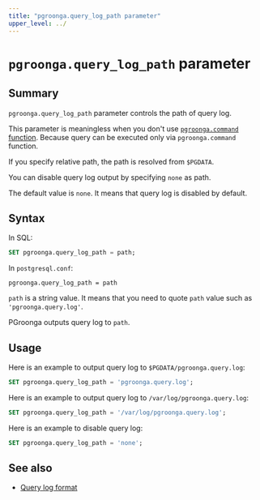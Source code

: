 ```yaml
---
title: "pgroonga.query_log_path parameter"
upper_level: ../
---
```


# `pgroonga.query_log_path` parameter

## Summary

`pgroonga.query_log_path` parameter controls the path of query log.

This parameter is meaningless when you don't use [`pgroonga.command` function](../functions/pgroonga-command.html). Because query can be executed only via `pgroonga.command` function.

If you specify relative path, the path is resolved from `$PGDATA`.

You can disable query log output by specifying `none` as path.

The default value is `none`. It means that query log is disabled by default.

## Syntax

In SQL:

```sql
SET pgroonga.query_log_path = path;
```

In `postgresql.conf`:

```text
pgroonga.query_log_path = path
```

`path` is a string value. It means that you need to quote `path` value such as `'pgroonga.query.log'`.

PGroonga outputs query log to `path`.

## Usage

Here is an example to output query log to `$PGDATA/pgroonga.query.log`:

```sql
SET pgroonga.query_log_path = 'pgroonga.query.log';
```

Here is an example to output query log to `/var/log/pgroonga.query.log`:

```sql
SET pgroonga.query_log_path = '/var/log/pgroonga.query.log';
```

Here is an example to disable query log:

```sql
SET pgroonga.query_log_path = 'none';
```

## See also

  * [Query log format](http://groonga.org/docs/reference/log.html#query-log)
